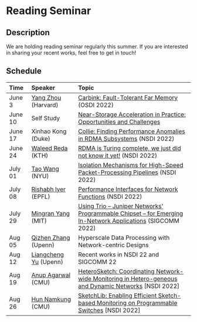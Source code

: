 # Reading Seminar

## Description
We are holding reading seminar regularly this summer. If you are interested in sharing your recent works, feel free to get in touch! 


## Schedule
| Time  | Speaker  | Topic |
| :------------ |:---------------| :-----|
| June 3     | [Yang Zhou](https://yangzhou1997.github.io/) (Harvard)| [Carbink: Fault-Tolerant Far Memory](https://www.usenix.org/conference/osdi22/presentation/zhou-yang) (OSDI 2022) |
| June 10     | Self Study | [Near-Storage Acceleration in Practice: Opportunities and Challenges](https://www.youtube.com/watch?v=u-q-COXyEVc) |
| June 17     | Xinhao Kong (Duke) |  [Collie: Finding Performance Anomalies in RDMA Subsystems](https://www.usenix.org/system/files/nsdi22-paper-kong.pdf) (NSDI 2022) |
| June 24     | [Waleed Reda](https://wreda.github.io/) (KTH) |  [RDMA is Turing complete, we just did not know it yet!](https://www.usenix.org/conference/nsdi22/presentation/reda) (NSDI 2022) |
| July 01     | [Tao Wang]() (NYU) |  [Isolation Mechanisms for High-Speed Packet-Processing Pipelines](https://www.usenix.org/conference/nsdi22/presentation/wang-tao) (NSDI 2022) |
| July 08     | [Rishabh Iyer](https://dslab.epfl.ch/people/iyer/) (EPFL) |  [Performance Interfaces for Network Functions](https://dslab.epfl.ch/pubs/pix.pdf) (NSDI 2022) |
| July 29     | [Mingran Yang](https://mingrany.github.io/) (MIT) |  [Using Trio – Juniper Networks’ Programmable Chipset – for Emerging In-Network Applications]() (SIGCOMM 2022) |
| Aug  05     | [Qizhen Zhang](https://www.cis.upenn.edu/~qizhen/) (Upenn) |  Hyperscale Data Processing with Network-centric Designs |
| Aug  12   | [Liangcheng Yu](https://liangchengyu.com/) (Upenn)|  Recent works in NSDI 22 and SIGCOMM 22 |
| Aug  19   | [Anup Agarwal](https://108anup.github.io/) (CMU) |  [HeteroSketch: Coordinating Network-wide Monitoring in Hetero-geneous and Dynamic Networks](https://www.usenix.org/system/files/nsdi22spring_prepub_agarwal.pdf) [NSDI 2022] |
| Aug  26   | [Hun Namkung](https://hnamkung.github.io/) (CMU) |  [SketchLib: Enabling Efficient Sketch-based Monitoring on Programmable Switches](https://hnamkung.github.io/assets/pdf/nsdi22-sketchlib.pdf) [NSDI 2022]|
